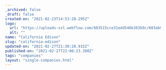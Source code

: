 ```yaml
---
_archived: false
_draft: false
created-on: "2021-02-23T14:53:20.295Z"
logo:
  url: "https://uploads-ssl.webflow.com/603515cce31edd546b363b9c/603ab9f25d6b4c6b8724aa53_scedison.png"
  alt: ""
name: "California Edison"
slug: "california-edison"
updated-on: "2021-02-27T21:30:28.915Z"
published-on: "2021-02-27T22:08:23.300Z"
tags: "companies"
layout: "single-companies.html"
---
```



